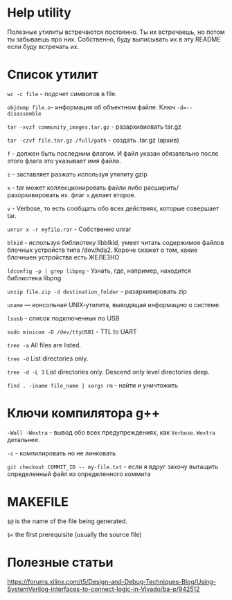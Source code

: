# Help utility

Полезные утилиты встречаются постоянно. Ты их встречаешь,
но потом ты забываешь про них.
Собственно, буду выписывать их в эту README если буду встречать их.

# Список утилит
`wc -c file` - подсчет символов в file.

`objdump file.o`- информация об объектном файле.
Ключ `-d=--disassemble`

`tar -xvzf community_images.tar.gz` - разархивиовать tar.gz

`tar -czvf file.tar.gz /full/path` - создать .tar.gz (архив)

`f` - должен быть последним флагом. И файл указан обязательно после этого флага
это указывает имя файла.

`z` - заставляет разжать используя утилиту gzip

`x` - tar может коллекционировать файли либо расширить/разорхивировать их.
флаг `x` делает второе.

`v` - Verbose, то есть сообщать обо всех действиях, которые совершает tar.

`unrar x -r myfile.rar` - Собственно unrar

`blkid` - используя библиотеку libblkid, умеет читать содержимое файлов блочных устройств типа /dev/hda2. Короче скажет о том, какие блочныен устройства есть ЖЕЛЕЗНО


`ldconfig -p | grep libpng` - Узнать, где, например, находится библиотека libpng

`unzip file.zip -d destination_folder` - разархивировать zip

`uname` — консольная UNIX‐утилита, выводящая информацию о системе. 

`lsusb` - список подключенных по USB

`sudo minicom -D /dev/ttyUSB1` - TTL to UART

`tree -a` All files are listed.

`tree -d` List directories only.

`tree -d -L 3` List directories only. Descend only level directories deep.

`find . -iname file_name | xargs rm` - найти и уничтожить

# Ключи компилятора g++
`-Wall -Wextra` - вывод обо всех предупреждениях, как `Verbose`. `Wextra` детальнее.

`-c` - компилировать но не линковать

`git checkout COMMIT_ID -- my-file.txt` - если я вдруг захочу вытащить определенный файл из определенного коммита

# MAKEFILE

`$@` is the name of the file being generated.

`$<` the first prerequisite (usually the source file)

# Полезные статьи
https://forums.xilinx.com/t5/Design-and-Debug-Techniques-Blog/Using-SystemVerilog-interfaces-to-connect-logic-in-Vivado/ba-p/942512
